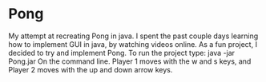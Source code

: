# Pong
My attempt at recreating Pong in java.
I spent the past couple days learning how to implement GUI in java, by watching videos online. As a fun project, I decided to try
and implement Pong.
To run the project type:
java -jar Pong.jar
On the command line. Player 1 moves with the w and s keys, and Player 2 moves with the up and down arrow keys.
